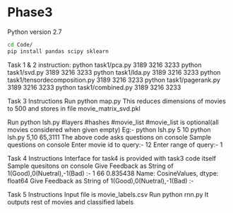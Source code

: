 # Phase3

Python version 2.7

```bash
cd Code/
pip install pandas scipy sklearn
```

Task 1 & 2 instruction:
python task1/pca.py 3189 3216 3233
python task1/svd.py 3189 3216 3233
python task1/lda.py 3189 3216 3233
python task1/tensordecomposition.py 3189 3216 3233
python task1/pagerank.py 3189 3216 3233
python task1/combined.py 3189 3216 3233

Task 3 Instructions
Run python map.py
This reduces dimensions of movies to 500 and stores in file movie_matrix_svd.pkl

Run python lsh.py #layers #hashes #movie_list
 #movie_list is optional(all movies considered when given empty)
Eg:- python lsh.py 5 10 
     python lsh.py 5,10 65,3111
The above code asks questions on console
Sample questions on console
Enter movie id to query:- 12
Enter range of query:- 1 

Task 4 Instructions
Interface for task4 is provided with task3 code itself
Sample quesitons on console
Give Feedback as String of 1(Good),0(Nuetral),-1(Bad) :- 1
66    0.835438
Name: CosineValues, dtype: float64
Give Feedback as String of 1(Good),0(Nuetral),-1(Bad) :- 

Task 5 Instructions
Input file is movie_labels.csv
Run python rnn.py
It outputs rest of movies and classified labels
